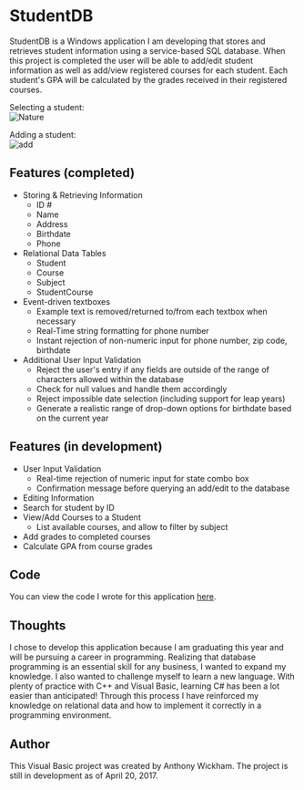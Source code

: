 StudentDB
===

StudentDB is a Windows application I am developing that stores and retrieves student information using a service-based SQL database.
When this project is completed the user will be able to add/edit student information as well as add/view registered courses for each student.
Each student's GPA will be calculated by the grades received in their registered courses.


Selecting a student:  
![Nature](https://cloud.githubusercontent.com/assets/19334063/25262478/4a2b7d0a-2626-11e7-87c0-33d8fbb7018a.jpg)

Adding a student:  
![add](https://cloud.githubusercontent.com/assets/19334063/25262482/4e060e86-2626-11e7-93ad-d7ac8efdc7aa.jpg)

  
Features (completed)
---

- Storing & Retrieving Information 
    - ID #
    - Name
    - Address
    - Birthdate
    - Phone
- Relational Data Tables
    - Student
    - Course
    - Subject
    - StudentCourse
- Event-driven textboxes
    - Example text is removed/returned to/from each textbox when necessary
    - Real-Time string formatting for phone number
    - Instant rejection of non-numeric input for phone number, zip code, birthdate
- Additional User Input Validation
    - Reject the user's entry if any fields are outside of the range of characters allowed within the database
    - Check for null values and handle them accordingly
    - Reject impossible date selection (including support for leap years)
    - Generate a realistic range of drop-down options for birthdate based on the current year
    
    
        
 Features (in development)
 ---
 
 - User Input Validation
    - Real-time rejection of numeric input for state combo box
    - Confirmation message before querying an add/edit to the database
- Editing Information
- Search for student by ID
- View/Add Courses to a Student
    - List available courses, and allow to filter by subject
- Add grades to completed courses
- Calculate GPA from course grades






Code
---

You can view the code I wrote for this application 
[here](https://github.com/wickhama09/StudentDB/blob/master/StudentDB/frmMain.cs).  


Thoughts
---

I chose to develop this application because I am graduating this year and will be pursuing a career in programming. Realizing that database programming is an essential skill for any business, I wanted to expand my knowledge. I also wanted to challenge myself to learn
a new language. With plenty of practice with C++ and Visual Basic, learning C# has been a lot easier than anticipated! Through this 
process I have reinforced my knowledge on relational data and how to implement it correctly in a programming environment.







Author
---

This Visual Basic project was created by Anthony Wickham. The project is still in development as of April 20, 2017.

